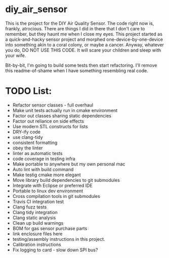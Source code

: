 # diy_air_sensor
This is the project for the DIY Air Quality Sensor.  The code right now is, frankly, atrocious.  There are things I did in there that I don't care to remember, but they haunt me when I close my eyes.  This project started as a quick-and-hacky sensor project and morphed one-device-by-one-device into something akin to a coral colony, or maybe a cancer.  Anyway, whatever you do, DO NOT USE THIS CODE.  It will scare your children and sleep with your wife.

Bit-by-bit, I'm going to build some tests then start refactoring.  I'll remove this readme-of-shame when I have something resembling real code.

# TODO List:
* Refactor sensor classes - full overhaul
* Make unit tests actually run in cmake environment
* Factor out classes sharing static dependencies
* Factor out reliance on side effects
* Use modern STL constructs for lists
* DRY-ify code
* use clang-tidy
* consistent formatting
* obey the linter
* linter as automatic tests
* code coverage in testing infra
* Make portable to anywhere but my own personal mac
* Auto lint with build command
* Make testig cmake more elegant
* Move library build dependencies to git submodules
* Integrate with Eclipse or preferred IDE
* Portable to linux dev environment
* Cross compilation tools in git submodules
* Travis CI integration test
* Clang fuzz tests
* Clang tidy integration
* Clang static analysis
* Clean up build warnings
* BOM for gas sensor purchase parts
* link enclosure files here
* testing/assembly instructions in this project.
* Calibration instructions
* Fix logging to card - slow down SPI bus?
